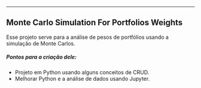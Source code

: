 ---
## Monte Carlo Simulation For Portfolios Weights

Esse projeto serve para a análise de pesos de portfólios usando a simulação de Monte Carlos.
##### Pontos para a criação dele:
- Projeto em Python usando alguns conceitos de CRUD.
- Melhorar Python e a análise de dados usando Jupyter.